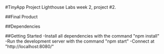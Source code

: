 #TinyApp Project
Lighthouse Labs week 2, project #2.

##Final Product

##Dependencies

##Getting Started
-Install all dependencies with the command "npm install"
-Run the development server with the command "npm start"
-Connect at "http://localhost:8080/"


